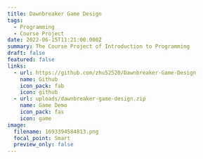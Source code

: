 ```yaml
---
title: Dawnbreaker Game Design
tags:
  - Programming
  - Course Project
date: 2022-06-15T11:21:00.000Z
summary: The Course Project of Introduction to Programming
draft: false
featured: false
links:
  - url: https://github.com/zhu52520/Dawnbreaker-Game-Design
    name: Github
    icon_pack: fab
    icon: github
  - url: uploads/dawnbreaker-game-design.zip
    name: Game Demo
    icon_pack: fas
    icon: game
image:
  filename: 1693394584813.png
  focal_point: Smart
  preview_only: false
---
```

